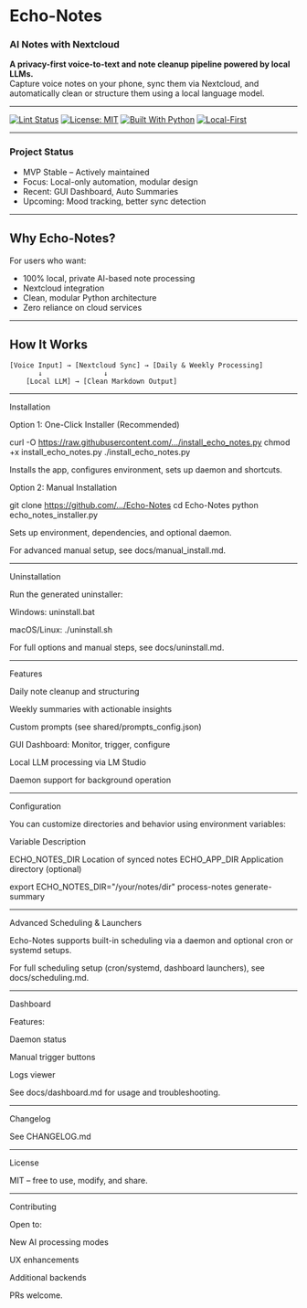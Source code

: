 
# Echo-Notes

### AI Notes with Nextcloud

**A privacy-first voice-to-text and note cleanup pipeline powered by local LLMs.**  
Capture voice notes on your phone, sync them via Nextcloud, and automatically clean or structure them using a local language model.

---

[![Lint Status](https://github.com/18c83fd3-25ea-4ed9-8205-2abeff9b3883/Echo-Notes/actions/workflows/lint.yml/badge.svg)](https://github.com/18c83fd3-25ea-4ed9-8205-2abeff9b3883/Echo-Notes/actions)
[![License: MIT](https://img.shields.io/badge/License-MIT-yellow.svg)](https://opensource.org/licenses/MIT)
[![Built With Python](https://img.shields.io/badge/Built%20with-Python-blue)](https://www.python.org/)
[![Local-First](https://img.shields.io/badge/Privacy-Local%20Only-green)](#)

---

### Project Status

- MVP Stable – Actively maintained
- Focus: Local-only automation, modular design
- Recent: GUI Dashboard, Auto Summaries
- Upcoming: Mood tracking, better sync detection

---

## Why Echo-Notes?

For users who want:
- 100% local, private AI-based note processing
- Nextcloud integration
- Clean, modular Python architecture
- Zero reliance on cloud services

---

## How It Works

```text
[Voice Input] → [Nextcloud Sync] → [Daily & Weekly Processing]
       ↓               ↓
    [Local LLM] → [Clean Markdown Output]
```

---

Installation

Option 1: One-Click Installer (Recommended)

curl -O https://raw.githubusercontent.com/.../install_echo_notes.py
chmod +x install_echo_notes.py
./install_echo_notes.py

Installs the app, configures environment, sets up daemon and shortcuts.

Option 2: Manual Installation

git clone https://github.com/.../Echo-Notes
cd Echo-Notes
python echo_notes_installer.py

Sets up environment, dependencies, and optional daemon.

For advanced manual setup, see docs/manual_install.md.


---

Uninstallation

Run the generated uninstaller:

Windows: uninstall.bat

macOS/Linux: ./uninstall.sh


For full options and manual steps, see docs/uninstall.md.


---

Features

Daily note cleanup and structuring

Weekly summaries with actionable insights

Custom prompts (see shared/prompts_config.json)

GUI Dashboard: Monitor, trigger, configure

Local LLM processing via LM Studio

Daemon support for background operation



---

Configuration

You can customize directories and behavior using environment variables:

Variable	Description

ECHO_NOTES_DIR	Location of synced notes
ECHO_APP_DIR	Application directory (optional)


export ECHO_NOTES_DIR="/your/notes/dir"
process-notes
generate-summary


---

Advanced Scheduling & Launchers

Echo-Notes supports built-in scheduling via a daemon and optional cron or systemd setups.

For full scheduling setup (cron/systemd, dashboard launchers), see docs/scheduling.md.


---

Dashboard

Features:

Daemon status

Manual trigger buttons

Logs viewer


See docs/dashboard.md for usage and troubleshooting.


---

Changelog

See CHANGELOG.md


---

License

MIT – free to use, modify, and share.


---

Contributing

Open to:

New AI processing modes

UX enhancements

Additional backends


PRs welcome.
